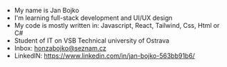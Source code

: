 - My name is Jan Bojko
- I'm learning full-stack development and UI/UX design
- My code is mostly written in: Javascript, React, Tailwind, Css, Html or C#
- Student of IT on VSB Technical university of Ostrava
- Inbox: honzabojko@seznam.cz
- LinkedIN: https://www.linkedin.com/in/jan-bojko-563bb91b6/
